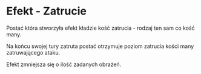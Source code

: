 # Efekt - Zatrucie

Postać która stworzyła efekt kładzie kość zatrucia - rodzaj ten sam co kość many.

Na końcu swojej tury zatruta postać otrzymuje poziom zatrucia kości many zatruwającego ataku.

Efekt zmniejsza się o ilość zadanych obrażeń.
